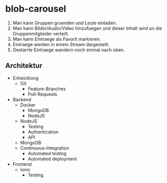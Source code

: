 # blob-carousel

1. Man kann Gruppen gruenden und Leute einladen.
2. Man kann Bilder/Audio/Video hinzufuegen und dieser Inhalt wird an die Gruppenmitglieder verteilt.
3. Man kann Eintraege als Favorit markieren.
4. Eintraege werden in einem Stream dargestellt.
5. Gestarrte Eintraege wandern noch einmal nach oben.


## Architektur

- Entwicklung
  - Git
    - Feature-Branches
    - Pull-Requests
- Backend
  - Docker
    - MongoDB
    - NodeJS
  - NodeJS
    - Testing
    - Authentication
    - API
  - MongoDB
  - Continuous-Integration
    - Automated testing
    - Automated deployment
- Frontend
  - Ionic
    - Testing
